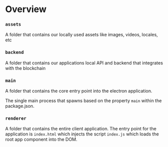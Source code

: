 # Overview

### `assets`

A folder that contains our locally used assets like images, videos, locales, etc

### `backend`

A folder that contains our applications local API and backend that integrates with the blockchain

### `main`

A folder that contains the core entry point into the electron application.

The single main process that spawns based on the property `main` within the package.json.

### `renderer`

A folder that contains the entire client application. The entry point for the application is
`index.html` which injects the script `index.js` which loads the root app component into the DOM.
